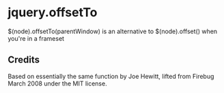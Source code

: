 jquery.offsetTo
===============

$(node).offsetTo(parentWindow) is an alternative to $(node).offset() when you're in a frameset

## Credits

Based on essentially the same function by Joe Hewitt,
lifted from Firebug March 2008 under the MIT license.
